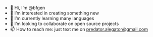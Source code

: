 - 👋 Hi, I’m @bfgen
- 👀 I’m interested in creating something new
- 🌱 I’m currently learning many languages
- 💞️ I’m looking to collaborate on open source projects
- 📫 How to reach me: just text me on predator.alegator@gmail.com

<!---
bfgen/bfgen is a ✨ special ✨ repository because its `README.md` (this file) appears on your GitHub profile.
You can click the Preview link to take a look at your changes.
--->
